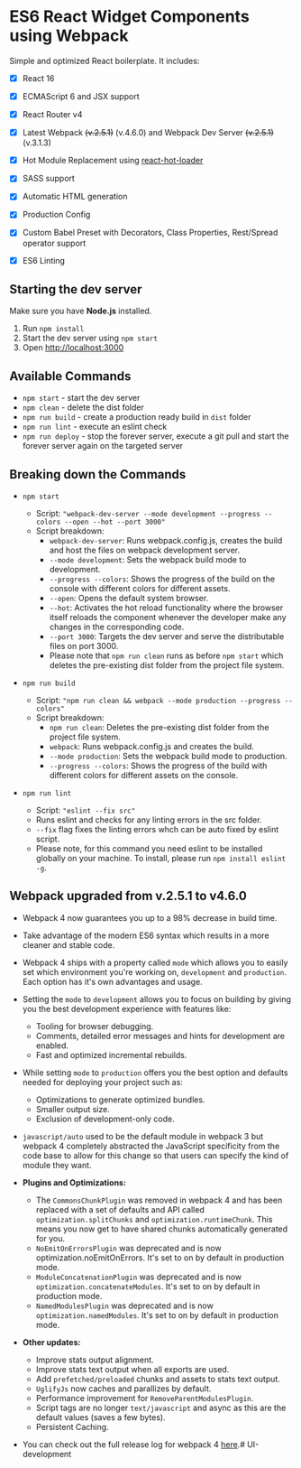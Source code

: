 # ES6 React Widget Components using Webpack


Simple and optimized React boilerplate. It includes: 

- [x] React 16
- [x] ECMAScript 6 and JSX support
- [x] React Router v4
- [x] Latest Webpack ~~(v.2.5.1)~~ (v.4.6.0) and Webpack Dev Server ~~(v.2.5.1)~~ (v.3.1.3)
- [x] Hot Module Replacement using [react-hot-loader](https://github.com/gaearon/react-hot-loader)
- [x] SASS support
- [x] Automatic HTML generation
- [x] Production Config
- [x] Custom Babel Preset with Decorators, Class Properties, Rest/Spread operator support 
- [x] ES6 Linting


## Starting the dev server

Make sure you have **Node.js** installed.

1. Run `npm install`
2. Start the dev server using `npm start`
3. Open [http://localhost:3000](http://localhost:3000)


## Available Commands

- `npm start` - start the dev server
- `npm clean` - delete the dist folder
- `npm run build` - create a production ready build in `dist` folder
- `npm run lint` - execute an eslint check
- `npm run deploy` - stop the forever server, execute a git pull and start the forever server again on the targeted server


## Breaking down the Commands

- `npm start`
    - Script: `"webpack-dev-server --mode development --progress --colors --open --hot --port 3000"`
    - Script breakdown:
        - `webpack-dev-server`: Runs webpack.config.js, creates the build and host the files on webpack development server.
        - `--mode development`: Sets the webpack build mode to development.
        - `--progress --colors`: Shows the progress of the build on the console with different colors for different assets.
        - `--open`: Opens the default system browser.
        - `--hot`: Activates the hot reload functionality where the browser itself reloads the component whenever the developer make any changes in the corresponding code.
        - `--port 3000`: Targets the dev server and serve the distributable files on port 3000.
        - Please note that `npm run clean` runs as before `npm start` which deletes the pre-existing dist folder from the project file system. 
    
- `npm run build`
    - Script: `"npm run clean && webpack --mode production --progress --colors"`
    - Script breakdown:
        - `npm run clean`: Deletes the pre-existing dist folder from the project file system. 
        - `webpack`: Runs webpack.config.js and creates the build.
        - `--mode production`: Sets the webpack build mode to production.
        - `--progress --colors`: Shows the progress of the build with different colors for different assets on the console.

- `npm run lint`
    - Script: `"eslint --fix src"`
    - Runs eslint and checks for any linting errors in the src folder.
    - `--fix` flag fixes the linting errors whch can be auto fixed by eslint script.
    - Please note, for this command you need eslint to be installed globally on your machine. To install, please run `npm install eslint -g`.


## Webpack upgraded from v.2.5.1 to v4.6.0

- Webpack 4 now guarantees you up to a 98% decrease in build time.
- Take advantage of the modern ES6 syntax which results in a more cleaner and stable code.
- Webpack 4 ships with a property called `mode` which allows you to easily set which environment you're working on, `development` and `production`. Each option has it's own advantages and usage.
- Setting the `mode` to `development` allows you to focus on building by giving you the best development experience with features like:
    - Tooling for browser debugging.
    - Comments, detailed error messages and hints for development are enabled.
    - Fast and optimized incremental rebuilds.
- While setting `mode` to `production` offers you the best option and defaults needed for deploying your project such as:
    - Optimizations to generate optimized bundles.
    - Smaller output size.
    - Exclusion of development-only code.
- `javascript/auto` used to be the default module in webpack 3 but webpack 4 completely abstracted the JavaScript specificity from the code base to allow for this change so that users can specify the kind of module they want.

- **Plugins and Optimizations:**
    - The `CommonsChunkPlugin` was removed in webpack 4 and has been replaced with a set of defaults and API called `optimization.splitChunks` and `optimization.runtimeChunk`. This means you now get to have shared chunks automatically generated for you.
    - `NoEmitOnErrorsPlugin` was deprecated and is now optimization.noEmitOnErrors. It's set to on by default in production mode.
    - `ModuleConcatenationPlugin` was deprecated and is now `optimization.concatenateModules`. It's set to on by default in production mode.
    - `NamedModulesPlugin` was deprecated and is now `optimization.namedModules`. It's set to on by default in production mode.

- **Other updates:**
    - Improve stats output alignment.
    - Improve stats text output when all exports are used.
    - Add `prefetched/preloaded` chunks and assets to stats text output.
    - `UglifyJs` now caches and parallizes by default.
    - Performance improvement for `RemoveParentModulesPlugin`.
    - Script tags are no longer `text/javascript` and async as this are the default values (saves a few bytes).
    - Persistent Caching.

- You can check out the full release log for webpack 4 [here](https://github.com/webpack/webpack/releases).# UI-development
